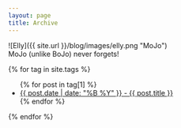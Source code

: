 ```yaml
---
layout: page
title: Archive
---
```


 ![Elly]({{ site.url }}/blog/images/elly.png "MoJo") <br>
MoJo (unlike BoJo) never forgets! 

{% for tag in site.tags %}
  <ul>
    {% for post in tag[1] %}
      <li><a href="{{ site.url }}/blog{{ post.url }}">{{ post.date | date: "%B %Y" }} - {{ post.title }}</a></li>
    {% endfor %}
  </ul>
{% endfor %}
